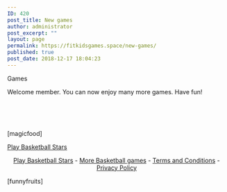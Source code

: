 ```yaml
---
ID: 420
post_title: New games
author: administrator
post_excerpt: ""
layout: page
permalink: https://fitkidsgames.space/new-games/
published: true
post_date: 2018-12-17 18:04:23
---
```

<!-- wp:paragraph -->
<p>Games</p>
<!-- /wp:paragraph -->

<!-- wp:paragraph -->
<p>Welcome member. You can now enjoy many more games. Have fun!</p>
<!-- /wp:paragraph -->

<!-- wp:paragraph -->
<p></p>
<!-- /wp:paragraph -->

<!-- wp:paragraph -->
<p><br></p>
<!-- /wp:paragraph -->

<!-- wp:paragraph -->
<p></p>
<!-- /wp:paragraph -->

<!-- wp:paragraph -->
<p><br><br>[magicfood]</p>
<!-- /wp:paragraph -->

<!-- wp:html -->
<div class="miniclip-game-embed" data-game-name="basketball-stars" data-theme="5" data-width="650" data-height="650" data-language="en"><a href="https://www.miniclip.com/games/basketball-stars/">Play Basketball Stars</a></div>
<p style="text-align:center;">
    <a href="https://www.miniclip.com/games/basketball-stars/" target="_blank">Play Basketball Stars</a> -
    <a href="https://www.miniclip.com/games/genre-1293/" target="_blank">More Basketball games</a> -
    <a href="https://www.miniclip.com/terms" target="_blank">Terms and Conditions</a> -
    <a href="https://www.miniclip.com/privacy" target="_blank">Privacy Policy</a>
</p>
<script src="//static.miniclipcdn.com/js/game-embed.js"></script>
<!-- /wp:html -->

<!-- wp:paragraph -->
<p>[funnyfruits]</p>
<!-- /wp:paragraph -->